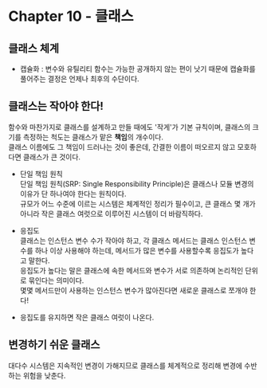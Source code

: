 # Chapter 10 - 클래스

## 클래스 체계

- 캡슐화 : 변수와 유틸리티 함수는 가능한 공개하지 않는 편이 낫기 때문에 캡슐화를 풀어주는 결정은 언제나 최후의 수단이다.

## 클래스는 작아야 한다!

함수와 마찬가지로 클래스를 설계하고 만들 때에도 '작게'가 기본 규칙이며, 클래스의 크기를 측정하는 척도는 클래스가 맡은 **책임**의 개수이다. </br>
클래스 이름에도 그 책임이 드러나는 것이 좋은데, 간결한 이름이 떠오르지 않고 모호하다면 클래스가 큰 것이다.

- 단일 책임 원칙 </br>
단일 책임 원칙(SRP: Single Responsibility Principle)은 클래스나 모듈 변경의 이유가 단 하나여야 한다는 원칙이다.</br>
규모가 어느 수준에 이르는 시스템은 체계적인 정리가 필수이고, 큰 클래스 몇 개가 아니라 작은 클래스 여럿으로 이루어진 시스템이 더 바람직하다. 

- 응집도</br>
클래스는 인스턴스 변수 수가 작아야 하고, 각 클래스 메서드는 클래스 인스턴스 변수를 하나 이상 사용해야 하는데, 메서드가 많은 변수를 사용할수록 응집도가 높다고 말한다.</br>
응집도가 높다는 말은 클래스에 속한 메서드와 변수가 서로 의존하며 논리적인 단위로 묶인다는 의미이다.</br>
몇몇 메서드만이 사용하는 인스턴스 변수가 많아진다면 새로운 클래스로 쪼개야 한다!

- 응집도를 유지하면 작은 클래스 여럿이 나온다.</br>

## 변경하기 쉬운 클래스

대다수 시스템은 지속적인 변경이 가해지므로 클래스를 체계적으로 정리해 변경에 수반하는 위험을 낮춘다.
